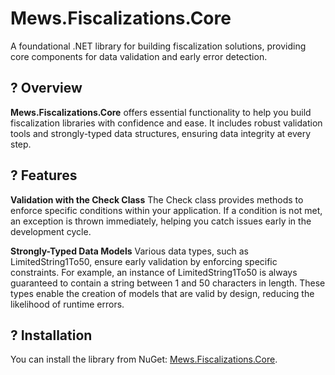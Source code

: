 # Mews.Fiscalizations.Core

A foundational .NET library for building fiscalization solutions, providing core components for data validation and early error detection.

## ? Overview
**Mews.Fiscalizations.Core** offers essential functionality to help you build fiscalization libraries with confidence and ease. It includes robust validation tools and strongly-typed data structures, ensuring data integrity at every step.

## ? Features

**Validation with the Check Class**
The Check class provides methods to enforce specific conditions within your application. If a condition is not met, an exception is thrown immediately, helping you catch issues early in the development cycle.

**Strongly-Typed Data Models**
Various data types, such as LimitedString1To50, ensure early validation by enforcing specific constraints. For example, an instance of LimitedString1To50 is always guaranteed to contain a string between 1 and 50 characters in length. These types enable the creation of models that are valid by design, reducing the likelihood of runtime errors.

## ? Installation

You can install the library from NuGet: [Mews.Fiscalizations.Core](https://www.nuget.org/packages/Mews.Fiscalizations.Core/).
